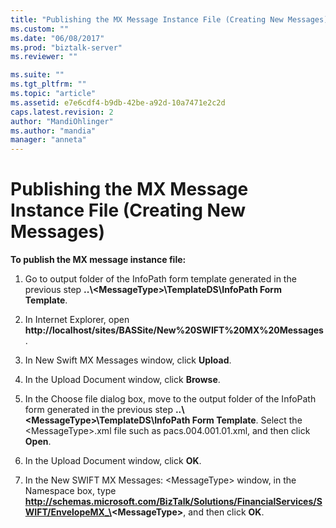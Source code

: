 ```yaml
---
title: "Publishing the MX Message Instance File (Creating New Messages) | Microsoft Docs"
ms.custom: ""
ms.date: "06/08/2017"
ms.prod: "biztalk-server"
ms.reviewer: ""

ms.suite: ""
ms.tgt_pltfrm: ""
ms.topic: "article"
ms.assetid: e7e6cdf4-b9db-42be-a92d-10a7471e2c2d
caps.latest.revision: 2
author: "MandiOhlinger"
ms.author: "mandia"
manager: "anneta"
---
```

# Publishing the MX Message Instance File (Creating New Messages)
**To publish the MX message instance file:**  

1. Go to output folder of the InfoPath form template generated in the previous step **..\\<MessageType\>\TemplateDS\InfoPath Form Template**.  

2. In Internet Explorer, open **http://localhost/sites/BASSite/New%20SWIFT%20MX%20Messages**.  

3. In New Swift MX Messages window, click **Upload**.  

4. In the Upload Document window, click **Browse**.  

5. In the Choose file dialog box, move to the output folder of the InfoPath form generated in the previous step **..\\<MessageType\>\TemplateDS\InfoPath Form Template**. Select the \<MessageType\>.xml file such as pacs.004.001.01.xml, and then click **Open**.  

6. In the Upload Document window, click **OK**.  

7. In the New SWIFT MX Messages: \<MessageType\> window, in the Namespace box, type <strong>http://schemas.microsoft.com/BizTalk/Solutions/FinancialServices/SWIFT/EnvelopeMX_\<MessageType\></strong>, and then click <strong>OK</strong>.
